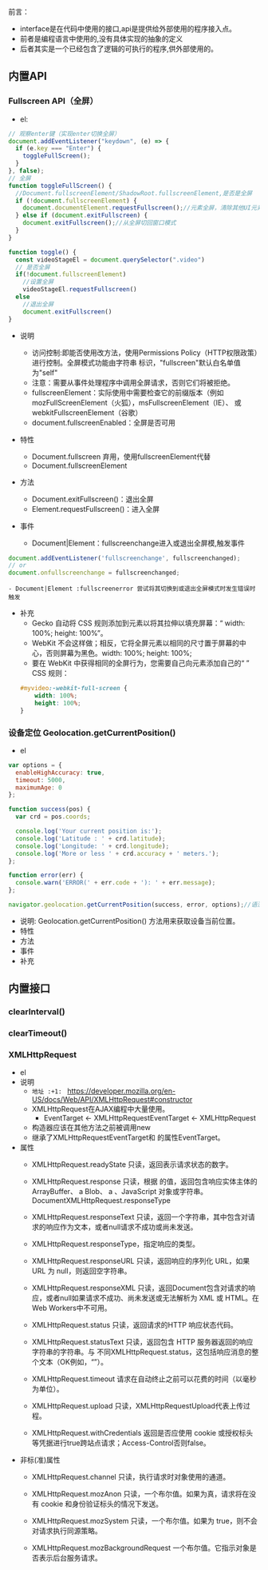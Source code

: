 前言：
- interface是在代码中使用的接口,api是提供给外部使用的程序接入点。
- 前者是编程语言中使用的,没有具体实现的抽象的定义
- 后者其实是一个已经包含了逻辑的可执行的程序,供外部使用的。

## 内置API

### Fullscreen API（全屏）
- el:
```js
// 观察enter键（实现enter切换全屏）
document.addEventListener("keydown", (e) => {
  if (e.key === "Enter") {
    toggleFullScreen();
  }
}, false);
// 全屏
function toggleFullScreen() {
  //Document.fullscreenElement/ShadowRoot.fullscreenElement,是否是全屏
  if (!document.fullscreenElement) {
    document.documentElement.requestFullscreen();//元素全屏，清除其他UI元素
  } else if (document.exitFullscreen) {
    document.exitFullscreen();//从全屏切回窗口模式
  }
}

function toggle() {
  const videoStageEl = document.querySelector(".video")
  // 是否全屏
  if(!document.fullscreenElement)
    //设置全屏
    videoStageEl.requestFullscreen()
  else
    //退出全屏
    document.exitFullscreen()
}
```
- 说明
    - 访问控制:即能否使用改方法，使用Permissions Policy（HTTP权限政策）进行控制。全屏模式功能由字符串 标识，"fullscreen"默认白名单值为"self"
    - 注意：需要从事件处理程序中调用全屏请求，否则它们将被拒绝。
    - fullscreenElement：实际使用中需要检查它的前缀版本（例如mozFullScreenElement（火狐），msFullscreenElement（IE）、 或webkitFullscreenElement（谷歌）
    - document.fullscreenEnabled：全屏是否可用

- 特性
    - Document.fullscreen 弃用，使用fullscreenElement代替
    - Document.fullscreenElement
- 方法
    - Document.exitFullscreen()：退出全屏
    - Element.requestFullscreen()：进入全屏
- 事件
    - Document|Element：fullscreenchange进入或退出全屏模,触发事件
```js
document.addEventListener('fullscreenchange', fullscreenchanged);
// or
document.onfullscreenchange = fullscreenchanged;
```
    - Document|Element :fullscreenerror 尝试将其切换到或退出全屏模式时发生错误时触发
- 补充
    - Gecko 自动将 CSS 规则添加到元素以将其拉伸以填充屏幕：“ width: 100%; height: 100%”。
    - WebKit 不会这样做；相反，它将全屏元素以相同的尺寸置于屏幕的中心，否则屏幕为黑色。width: 100%; height: 100%;
    - 要在 WebKit 中获得相同的全屏行为，您需要自己向元素添加自己的“ ” CSS 规则：
    ```css
    #myvideo:-webkit-full-screen {
        width: 100%;
        height: 100%;
    }
    ```
### 设备定位 Geolocation.getCurrentPosition()
- el
```js
var options = {
  enableHighAccuracy: true,
  timeout: 5000,
  maximumAge: 0
};

function success(pos) {
  var crd = pos.coords;

  console.log('Your current position is:');
  console.log('Latitude : ' + crd.latitude);
  console.log('Longitude: ' + crd.longitude);
  console.log('More or less ' + crd.accuracy + ' meters.');
};

function error(err) {
  console.warn('ERROR(' + err.code + '): ' + err.message);
};

navigator.geolocation.getCurrentPosition(success, error, options);//语法
```
- 说明: Geolocation.getCurrentPosition() 方法用来获取设备当前位置。
- 特性
- 方法
- 事件
- 补充


## 内置接口
### clearInterval()
### clearTimeout()
### XMLHttpRequest
- el
- 说明
    - `地址 :+1: `  https://developer.mozilla.org/en-US/docs/Web/API/XMLHttpRequest#constructor
    - XMLHttpRequest在AJAX编程中大量使用。
      - EventTarget ← XMLHttpRequestEventTarget ← XMLHttpRequest
    - 构造器应该在其他方法之前被调用new
    - 继承了XMLHttpRequestEventTarget和 的属性EventTarget。
- 属性
    - XMLHttpRequest.readyState 只读，返回表示请求状态的数字。

    - XMLHttpRequest.response 只读，根据 的值，返回包含响应实体主体的ArrayBuffer、 a Blob、 a 、JavaScript 对象或字符串。DocumentXMLHttpRequest.responseType

    - XMLHttpRequest.responseText 只读，返回一个字符串，其中包含对请求的响应作为文本，或者null请求不成功或尚未发送。

    - XMLHttpRequest.responseType，指定响应的类型。

    - XMLHttpRequest.responseURL 只读，返回响应的序列化 URL，如果 URL 为 null，则返回空字符串。

    - XMLHttpRequest.responseXML 只读，返回Document包含对请求的响应，或者null如果请求不成功、尚未发送或无法解析为 XML 或 HTML。在Web Workers中不可用。

    - XMLHttpRequest.status 只读，返回请求的HTTP 响应状态代码。

    - XMLHttpRequest.statusText 只读，返回包含 HTTP 服务器返回的响应字符串的字符串。与 不同XMLHttpRequest.status，这包括响应消息的整个文本（OK例如，“”）。

    - XMLHttpRequest.timeout 请求在自动终止之前可以花费的时间（以毫秒为单位）。

    - XMLHttpRequest.upload 只读，XMLHttpRequestUpload代表上传过程。

    - XMLHttpRequest.withCredentials 返回是否应使用 cookie 或授权标头等凭据进行true跨站点请求；Access-Control否则false。
- 非标(准)属性
    - XMLHttpRequest.channel 只读，执行请求时对象使用的通道。

    - XMLHttpRequest.mozAnon 只读，一个布尔值。如果为真，请求将在没有 cookie 和身份验证标头的情况下发送。

    - XMLHttpRequest.mozSystem 只读，一个布尔值。如果为 true，则不会对请求执行同源策略。

    - XMLHttpRequest.mozBackgroundRequest 一个布尔值。它指示对象是否表示后台服务请求。
    
    
